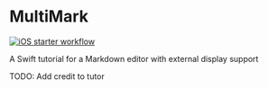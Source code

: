 # MultiMark
[![iOS starter workflow](https://github.com/felipelauten/MultiMark/actions/workflows/ios.yml/badge.svg)](https://github.com/felipelauten/MultiMark/actions/workflows/ios.yml)

A Swift tutorial for a Markdown editor with external display support

TODO: Add credit to tutor
